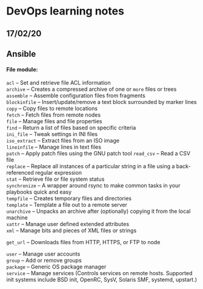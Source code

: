 # DevOps learning notes

## 17/02/20

## **Ansible**

#### File module:

`acl` – Set and retrieve file ACL information  
`archive` – Creates a compressed archive of one or `more` files or trees  
`assemble` – Assemble configuration files from fragments  
`blockinfile` – Insert/update/remove a text block surrounded by marker lines  
`copy` – Copy files to remote locations  
`fetch` – Fetch files from remote nodes  
`file` – Manage files and file properties  
`find` – Return a list of files based on specific criteria  
`ini_file` – Tweak settings in INI files  
`iso_extract` – Extract files from an ISO image  
`lineinfile` – Manage lines in text files  
`patch` – Apply patch files using the GNU patch tool
`read_csv` – Read a CSV file  
`replace` – Replace all instances of a particular string in a file using a back-referenced regular expression  
`stat` – Retrieve file or file system status  
`synchronize` – A wrapper around rsync to make common tasks in your playbooks quick and easy  
`tempfile` – Creates temporary files and directories  
`template` – Template a file out to a remote server  
`unarchive` – Unpacks an archive after (optionally) copying it from the local machine  
`xattr` – Manage user defined extended attributes  
`xml` – Manage bits and pieces of XML files or strings

`get_url` – Downloads files from HTTP, HTTPS, or FTP to node

`user` – Manage user accounts  
`group` – Add or remove groups  
`package` – Generic OS package manager  
`service` – Manage services (Controls services on remote hosts. Supported init systems include BSD init, OpenRC, SysV, Solaris SMF, systemd, upstart.)
